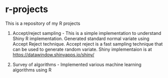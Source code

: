 # r-projects
This is a repository of my R projects

1) Accept/reject sampling - This is a simple implementation to understand Shiny R implementation. Generated standard normal variate using Accept Reject technique. Accept reject is a fast sampling technique that can be used to generate random variate. Shiny implementaion is at https://datawindow.shinyapps.io/shiny/

2) Survey of algorithms - Implemented various machine learning algorithms using R

